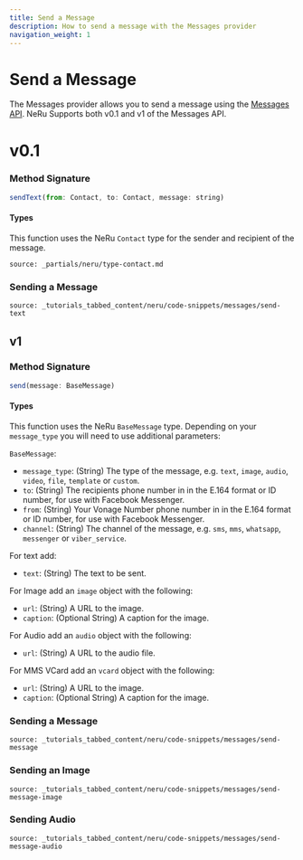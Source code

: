 ```yaml
---
title: Send a Message
description: How to send a message with the Messages provider
navigation_weight: 1
---
```


# Send a Message

The Messages provider allows you to send a message using the [Messages API](/messages/overview). NeRu Supports both v0.1 and v1 of the Messages API.

# v0.1

### Method Signature
```javascript
sendText(from: Contact, to: Contact, message: string)
```

#### Types

This function uses the NeRu `Contact` type for the sender and recipient of the message.

```partial
source: _partials/neru/type-contact.md
```

### Sending a Message

```tabbed_content
source: _tutorials_tabbed_content/neru/code-snippets/messages/send-text
```

## v1

### Method Signature
```javascript
send(message: BaseMessage)
```

#### Types

This function uses the NeRu `BaseMessage` type. Depending on your `message_type` you will need to use additional parameters:

`BaseMessage`:

* `message_type`: (String) The type of the message, e.g. `text`, `image`, `audio`, `video`, `file`, `template` or `custom`.
* `to`: (String) The recipients phone number in in the E.164 format or ID number, for use with Facebook Messenger.
* `from`: (String) Your Vonage Number phone number in in the E.164 format or ID number, for use with Facebook Messenger.
* `channel`: (String) The channel of the message, e.g. `sms`, `mms`, `whatsapp`, `messenger` or `viber_service`.

For text add:

* `text`: (String) The text to be sent.

For Image add an `image` object with the following:

* `url`: (String) A URL to the image.
* `caption`: (Optional String) A caption for the image.

For Audio add an `audio` object with the following:

* `url`: (String) A URL to the audio file.

For MMS VCard add an `vcard` object with the following:

* `url`: (String) A URL to the image.
* `caption`: (Optional String) A caption for the image.

### Sending a Message

```tabbed_content
source: _tutorials_tabbed_content/neru/code-snippets/messages/send-message
```

### Sending an Image

```tabbed_content
source: _tutorials_tabbed_content/neru/code-snippets/messages/send-message-image
```

### Sending Audio

```tabbed_content
source: _tutorials_tabbed_content/neru/code-snippets/messages/send-message-audio
```